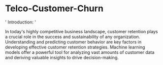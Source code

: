 # Telco-Customer-Churn

'
Introduction:
'

In today's highly competitive business landscape, customer retention plays a crucial role in the success and sustainability of any organization. Understanding and predicting customer behavior are key factors in developing effective customer retention strategies. Machine learning models offer a powerful tool for analyzing vast amounts of customer data and deriving valuable insights to drive decision-making.
